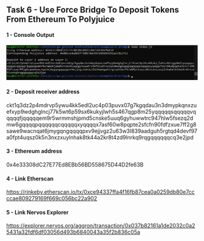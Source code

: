 ## Task 6 -  Use Force Bridge To Deposit Tokens From Ethereum To Polyjuice


#### 1 - Console Output
![console_output](/Nervos_hackathon/Task_6/1-ConsoleOutput.png)

#### 2 - Deposit receiver address
ckt1q3dz2p4mdrvp5ywu4kk5edl2uc4p03puvx07g7kgqdau3n3dmypkqnxzuefxyp9wdghglncj77k5wt6p59sx6kukyjlwh5s467qgp8m25yqqqqqsqqqqqvqqqqqfjqqqqqem9r5wrmmshjpmd5cnske5uuq6gyhuwwtrc947hlw5fsezq2dmw6gqqqqpqqqqqqcqqqqqxyqqqqx7asf60w8pqpte2sfcfn90fdfzxue7ff2g8sawe9wacnqat6jmygqngqqqqpxv9ejjvgz2u63w3l839aadguh5rgtqd4devf97a0fpt4uqsz0k5n3nxzxuylnhak8tk44a2kr8t4zd9lnrkq9rqgqqqqqqcq3e2jpd

#### 3 - Ethereum address
0x4e33308dC27E77Ed8EBb56BD558675D44D2fe63B

#### 4 - Link Etherscan
https://rinkeby.etherscan.io/tx/0xce94337ffa4f16fb87cea0a0259db80e7ccccae809279169f669c056bc22a902

#### 5 - Link Nervos Explorer
https://explorer.nervos.org/aggron/transaction/0x037b82161a1de2032c0a25431a32fdf6df03056d493b6840043a35f2b836c05a
